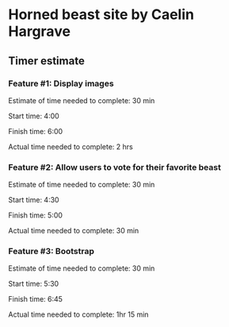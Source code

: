 # Horned beast site by Caelin Hargrave

## Timer estimate 

### Feature #1: Display images  

Estimate of time needed to complete: 30 min

Start time: 4:00

Finish time: 6:00

Actual time needed to complete: 2 hrs

### Feature #2: Allow users to vote for their favorite beast  

Estimate of time needed to complete: 30 min

Start time: 4:30

Finish time: 5:00

Actual time needed to complete: 30 min

### Feature #3: Bootstrap  

Estimate of time needed to complete: 30 min

Start time: 5:30

Finish time: 6:45

Actual time needed to complete: 1hr 15 min